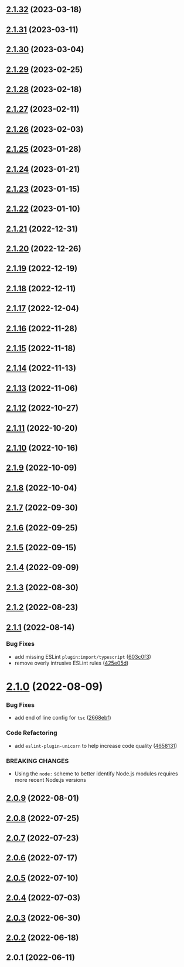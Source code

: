 ## [2.1.32](https://github.com/Avansai/properties-file/compare/2.1.31...2.1.32) (2023-03-18)

## [2.1.31](https://github.com/Avansai/properties-file/compare/2.1.30...2.1.31) (2023-03-11)

## [2.1.30](https://github.com/Avansai/properties-file/compare/2.1.29...2.1.30) (2023-03-04)

## [2.1.29](https://github.com/Avansai/properties-file/compare/2.1.28...2.1.29) (2023-02-25)

## [2.1.28](https://github.com/Avansai/properties-file/compare/2.1.27...2.1.28) (2023-02-18)

## [2.1.27](https://github.com/Avansai/properties-file/compare/2.1.26...2.1.27) (2023-02-11)

## [2.1.26](https://github.com/Avansai/properties-file/compare/2.1.25...2.1.26) (2023-02-03)

## [2.1.25](https://github.com/Avansai/properties-file/compare/2.1.24...2.1.25) (2023-01-28)

## [2.1.24](https://github.com/Avansai/properties-file/compare/2.1.23...2.1.24) (2023-01-21)

## [2.1.23](https://github.com/Avansai/properties-file/compare/2.1.22...2.1.23) (2023-01-15)

## [2.1.22](https://github.com/Avansai/properties-file/compare/2.1.21...2.1.22) (2023-01-10)

## [2.1.21](https://github.com/Avansai/properties-file/compare/2.1.20...2.1.21) (2022-12-31)

## [2.1.20](https://github.com/Avansai/properties-file/compare/2.1.19...2.1.20) (2022-12-26)

## [2.1.19](https://github.com/Avansai/properties-file/compare/2.1.18...2.1.19) (2022-12-19)

## [2.1.18](https://github.com/Avansai/properties-file/compare/2.1.17...2.1.18) (2022-12-11)

## [2.1.17](https://github.com/Avansai/properties-file/compare/2.1.16...2.1.17) (2022-12-04)

## [2.1.16](https://github.com/Avansai/properties-file/compare/2.1.15...2.1.16) (2022-11-28)

## [2.1.15](https://github.com/Avansai/properties-file/compare/2.1.14...2.1.15) (2022-11-18)

## [2.1.14](https://github.com/Avansai/properties-file/compare/2.1.13...2.1.14) (2022-11-13)

## [2.1.13](https://github.com/Avansai/properties-file/compare/2.1.12...2.1.13) (2022-11-06)

## [2.1.12](https://github.com/Avansai/properties-file/compare/2.1.11...2.1.12) (2022-10-27)

## [2.1.11](https://github.com/Avansai/properties-file/compare/2.1.10...2.1.11) (2022-10-20)

## [2.1.10](https://github.com/Avansai/properties-file/compare/2.1.9...2.1.10) (2022-10-16)

## [2.1.9](https://github.com/Avansai/properties-file/compare/2.1.8...2.1.9) (2022-10-09)

## [2.1.8](https://github.com/Avansai/properties-file/compare/2.1.7...2.1.8) (2022-10-04)

## [2.1.7](https://github.com/Avansai/properties-file/compare/2.1.6...2.1.7) (2022-09-30)

## [2.1.6](https://github.com/Avansai/properties-file/compare/2.1.5...2.1.6) (2022-09-25)

## [2.1.5](https://github.com/Avansai/properties-file/compare/2.1.4...2.1.5) (2022-09-15)

## [2.1.4](https://github.com/Avansai/properties-file/compare/2.1.3...2.1.4) (2022-09-09)

## [2.1.3](https://github.com/Avansai/properties-file/compare/2.1.2...2.1.3) (2022-08-30)

## [2.1.2](https://github.com/Avansai/properties-file/compare/2.1.1...2.1.2) (2022-08-23)

## [2.1.1](https://github.com/Avansai/properties-file/compare/2.1.0...2.1.1) (2022-08-14)

### Bug Fixes

- add missing ESLint `plugin:import/typescript` ([603c0f3](https://github.com/Avansai/properties-file/commit/603c0f3b65bba08ce53159f65dff95d936dcb58b))
- remove overly intrusive ESLint rules ([425e05d](https://github.com/Avansai/properties-file/commit/425e05d66575b7cee60be7aa7543766c9f47f224))

# [2.1.0](https://github.com/Avansai/properties-file/compare/2.0.9...2.1.0) (2022-08-09)

### Bug Fixes

- add end of line config for `tsc` ([2668ebf](https://github.com/Avansai/properties-file/commit/2668ebf350300cb1c849b36f2fbb4a1aea74adc4))

### Code Refactoring

- add `eslint-plugin-unicorn` to help increase code quality ([4658131](https://github.com/Avansai/properties-file/commit/465813128f7c71d542650ad6c0b1514ad568571b))

### BREAKING CHANGES

- Using the `node:` scheme to better identify Node.js modules requires more recent Node.js versions

## [2.0.9](https://github.com/Avansai/properties-file/compare/2.0.8...2.0.9) (2022-08-01)

## [2.0.8](https://github.com/Avansai/properties-file/compare/2.0.7...2.0.8) (2022-07-25)

## [2.0.7](https://github.com/Avansai/properties-file/compare/2.0.6...2.0.7) (2022-07-23)

## [2.0.6](https://github.com/Avansai/properties-file/compare/2.0.5...2.0.6) (2022-07-17)

## [2.0.5](https://github.com/Avansai/properties-file/compare/2.0.4...2.0.5) (2022-07-10)

## [2.0.4](https://github.com/Avansai/properties-file/compare/2.0.3...2.0.4) (2022-07-03)

## [2.0.3](https://github.com/Avansai/properties-file/compare/2.0.2...2.0.3) (2022-06-30)

## [2.0.2](https://github.com/Avansai/properties-file/compare/2.0.1...2.0.2) (2022-06-18)

## 2.0.1 (2022-06-11)
